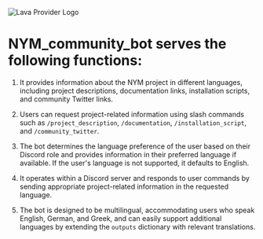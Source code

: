 ![Lava Provider Logo](https://github.com/nodersteam/picture/blob/main/%D0%A1%D0%BD%D0%B8%D0%BC%D0%BE%D0%BA%20%D1%8D%D0%BA%D1%80%D0%B0%D0%BD%D0%B0%202023-07-18%20134733.png?raw=true)

# NYM_community_bot serves the following functions:

1. It provides information about the NYM project in different languages, including project descriptions, documentation links, installation scripts, and community Twitter links.

2. Users can request project-related information using slash commands such as `/project_description`, `/documentation`, `/installation_script`, and `/community_twitter`.

3. The bot determines the language preference of the user based on their Discord role and provides information in their preferred language if available. If the user's language is not supported, it defaults to English.

4. It operates within a Discord server and responds to user commands by sending appropriate project-related information in the requested language.

5. The bot is designed to be multilingual, accommodating users who speak English, German, and Greek, and can easily support additional languages by extending the `outputs` dictionary with relevant translations.
